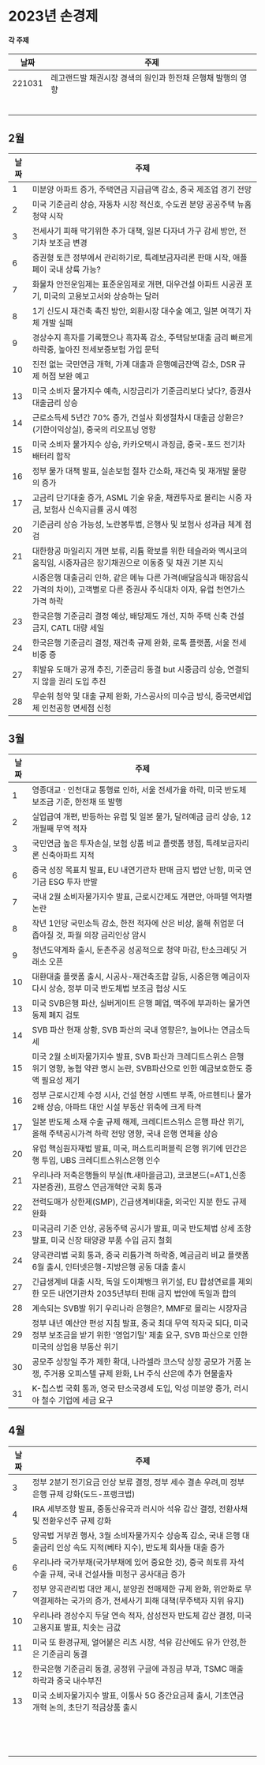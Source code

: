 # 2023년 손경제



#### 각 주제

| 날짜   | 주제                                                        |
| ------ | ----------------------------------------------------------- |
| 221031 | 레고랜드발 채권시장 경색의 원인과 한전채 은행채 발행의 영향 |
|        |                                                             |
|        |                                                             |
|        |                                                             |
|        |                                                             |
|        |                                                             |
|        |                                                             |



## 2월

| 날짜 | 주제                                                         |
| ---- | ------------------------------------------------------------ |
| 1    | 미분양 아파트 증가, 주택연금 지급급액 감소, 중국 제조업 경기 전망 |
| 2    | 미국 기준금리 상승, 자동차 시장 적신호,  수도권 분양 공공주택 뉴홈청약 시작 |
| 3    | 전세사기 피해 막기위한 추가 대책, 일본 다자녀 가구 감세 방안, 전기차 보조금 변경 |
| 6    | 증권형 토큰 정부에서 관리하기로, 특례보금자리론 판매 시작, 애플페이 국내 상륙 가능? |
| 7    | 화물차 안전운임제는 표준운임제로 개편, 대우건설 아파트 시공권 포기, 미국의 고용보고서와 상승하는 달러 |
| 8    | 1기 신도시 재건축 촉진 방안, 외환시장 대수술 예고, 일본 여객기 자체 개발 실패 |
| 9    | 경상수지 흑자를 기록했으나 흑자폭 감소, 주택담보대출 금리 빠르게 하락중, 높아진 전세보증보험 가입 문턱 |
| 10   | 진전 없는 국민연금 개혁, 가계 대출과 은행예금잔액 감소, DSR 규제 허점 보완 예고 |
| 13   | 미국 소비자 물가지수 예측, 시장금리가 기준금리보다 낮다?, 증권사 대출금리 상승 |
| 14   | 근로소득세 5년간 70% 증가, 건설사 회생절차시 대출금 상환은?(기한이익상실), 중국의 리오프닝 영향 |
| 15   | 미국 소비자 물가지수 상승, 카카오택시 과징금, 중국-포드 전기차 배터리 합작 |
| 16   | 정부 물가 대책 발표, 실손보험 절차 간소화, 재건축 및 재개발 물량의 증가 |
| 17   | 고금리 단기대출 증가, ASML 기술 유출, 채권투자로 몰리는 시중 자금, 보험사 신속지급률 공시 예정 |
| 20   | 기준금리 상승 가능성, 노란봉투법, 은행사 및 보험사 성과급 체계 점검 |
| 21   | 대한항공 마일리지 개편 보류, 리튬 확보를 위한 테슬라와 멕시코의 움직임, 시중자금은 장기채권으로 이동중 및 채권 기본 지식 |
| 22   | 시중은행 대출금리 인하, 같은 메뉴 다른 가격(배달음식과 매장음식 가격의 차이), 고객별로 다른 증권사 주식대차 이자, 유럽 천연가스 가격 하락 |
| 23   | 한국은행 기준금리 결정 예상, 배당제도 개선, 지하 주택 신축 건설 금지, CATL 대량 세일 |
| 24   | 한국은행 기준금리 결정, 재건축 규제 완화, 로톡 플랫폼, 서울 전세 비중 증 |
| 27   | 휘발유 도매가 공개 추진, 기준금리 동결 but 시중금리 상승, 연결되지 않을 권리 도입 추진 |
| 28   | 무순위 청약 및 대출 규제 완화, 가스공사의 미수금 방식, 중국면세업체 인천공항 면세점 신청 |



## 3월

| 날짜 | 주제                                                         |
| ---- | ------------------------------------------------------------ |
| 1    | 영종대교 · 인천대교 통행료 인하, 서울 전세가율 하락, 미국 반도체 보조금 기준, 한전채 또 발행 |
| 2    | 실업급여 개편, 반등하는 유럽 및 일본 물가, 달려예금 금리 상승, 12개월째 무역 적자 |
| 3    | 국민연금 높은 투자손실, 보험 상품 비교 플랫폼 쟁점, 특례보금자리론 신축아파트 지적 |
| 6    | 중국 성장 목표치 발표, EU 내연기관차 판매 금지 법안 난항, 미국 연기금 ESG 투자 반발 |
| 7    | 국내 2월 소비자물가지수 발표, 근로시간제도 개편안, 아파텔 역차별 논란 |
| 8    | 작년 1인당 국민소득 감소, 한전 적자에 산은 비상, 올해 취업문 더 좁아질 것, 파월 의장 금리인상 암시 |
| 9    | 청년도약계좌 출시, 둔촌주공 성공적으로 청약 마감, 탄소크레딧 거래소 오픈 |
| 10   | 대환대출 플랫폼 출시, 시공사-재건축조합 갈등, 시중은행 예금이자 다시 상승, 정부 미국 반도체법 보조금 협상 시도 |
| 13   | 미국 SVB은행 파산, 실버게이트 은행 폐업, 맥주에 부과하는 물가연동제 폐지 검토 |
| 14   | SVB 파산 현재 상황, SVB 파산의 국내 영향은?, 늘어나는 연금소득세 |
| 15   | 미국 2월 소비자물가지수 발표, SVB 파산과 크레디트스위스 은행 위기 영향, 농협 약관 명시 논란, SVB파산으로 인한 예금보호한도 증액 필요성 제기 |
| 16   | 정부 근로시간제 수정 시사, 건설 현장 시멘트 부족, 아르헨티나 물가 2배 상승, 아파트 대안 시설 부동산 위축에 크게 타격 |
| 17   | 일본 반도체 소재 수출 규제 해제, 크레디트스위스 은행 파산 위기, 올해 주택공시가격 하락 전망 영향, 국내 은행 연체율 상승 |
| 20   | 유럽 핵심원자재법 발표, 미국, 퍼스트리퍼블릭 은행 위기에 민간은행 투입, UBS 크레디트스위스은행 인수 |
| 21   | 우리나라 저축은행들의 부실(ft.새마을금고), 코코본드(=AT1,신종자본증권), 프랑스 연금개혁안 국회 통과 |
| 22   | 전력도매가 상한제(SMP), 긴급생계비대출, 외국인 지분 한도 규제 완화 |
| 23   | 미국금리 기준 인상, 공동주택 공시가 발표, 미국 반도체법 상세 조항 발표, 미국 신장 태양광 부품 수입 금지 철회 |
| 24   | 양곡관리법 국회 통과, 중국 리튬가격 하락중, 예금금리 비교 플랫폼 6월 출시, 인터넷은행-지방은행 공동 대출 출시 |
| 27   | 긴급생계비 대출 시작, 독일 도이체뱅크 위기설, EU 합성연료를 제외한 모든 내연기관차 2035년부터 판매 금지 법안에 독일과 합의 |
| 28   | 계속되는 SVB발 위기 우리나라 은행은?, MMF로 몰리는 시장자금  |
| 29   | 정부 내년 예산안 편성 지침 발표, 중국 최대 무역 적자국 되다, 미국 정부 보조금을 받기 위한 '영업기밀' 제출 요구, SVB 파산으로 인한 미국의 상업용 부동산 위기 |
| 30   | 공모주 상장일 주가 제한 확대, 나라셀라 코스닥 상장 공모가 거품 논쟁, 주거용 오피스텔 규제 완화, LH 주식 산은에 추가 현물출자 |
| 31   | K-칩스법 국회 통과, 영국 탄소국경세 도입, 악성 미분양 증가, 러시아 철수 기업에 세금 요구 |



## 4월

| 날짜 | 주제                                                         |
| ---- | ------------------------------------------------------------ |
| 3    | 정부 2분기 전기요금 인상 보류 결정, 정부 세수 결손 우려,미 정부 은행 규제 강화(도드-프랭크법) |
| 4    | IRA 세부조항 발표, 중동산유국과 러시아 석유 감산 결정, 전환사채 및 전환우선주 규제 강화 |
| 5    | 양곡법 거부권 행사, 3월 소비자물가지수 상승폭 감소, 국내 은행 대출금리 인상 속도 지적(베타 지수), 반도체 회사들 대출 증가 |
| 6    | 우리나라 국가부채(국가부채에 있어 중요한 것), 중국 희토류 자석 수출 규제, 국내 건설사들 미청구 공사대금 증가 |
| 7    | 정부 양곡관리법 대안 제시, 분양권 전매제한 규제 완화, 위안화로 무역결제하는 국가의 증가, 전세사기 피해 대책(무주택자 지위 유지) |
| 10   | 우리나라 경상수지 두달 연속 적자, 삼성전자 반도체 감산 결정, 미국 고용지표 발표, 치솟는 금값 |
| 11   | 미국 또 환경규제, 얼어붙은 리츠 시장, 석유 감산에도 유가 안정,한은 기준금리 동결 |
| 12   | 한국은행 기준금리 동결, 공정위 구글에 과징금 부과, TSMC 매출 하락과 중국 내수부진 |
| 13   | 미국 소비자물가지수 발표, 이통사 5G 중간요금제 출시, 기초연금 개혁 논의, 초단기 적금상품 출시 |
|      |                                                              |
|      |                                                              |
|      |                                                              |
|      |                                                              |
|      |                                                              |
|      |                                                              |
|      |                                                              |
|      |                                                              |
|      |                                                              |
|      |                                                              |
|      |                                                              |
|      |                                                              |
|      |                                                              |
|      |                                                              |
